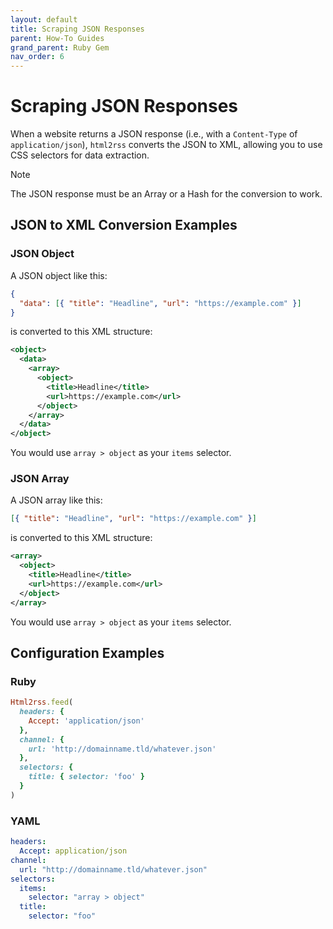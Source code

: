 ```yaml
---
layout: default
title: Scraping JSON Responses
parent: How-To Guides
grand_parent: Ruby Gem
nav_order: 6
---
```


# Scraping JSON Responses

When a website returns a JSON response (i.e., with a `Content-Type` of `application/json`), `html2rss` converts the JSON to XML, allowing you to use CSS selectors for data extraction.

> [!NOTE]
> The JSON response must be an Array or a Hash for the conversion to work.

## JSON to XML Conversion Examples

### JSON Object

A JSON object like this:

```json
{
  "data": [{ "title": "Headline", "url": "https://example.com" }]
}
```

is converted to this XML structure:

```xml
<object>
  <data>
    <array>
      <object>
        <title>Headline</title>
        <url>https://example.com</url>
      </object>
    </array>
  </data>
</object>
```

You would use `array > object` as your `items` selector.

### JSON Array

A JSON array like this:

```json
[{ "title": "Headline", "url": "https://example.com" }]
```

is converted to this XML structure:

```xml
<array>
  <object>
    <title>Headline</title>
    <url>https://example.com</url>
  </object>
</array>
```

You would use `array > object` as your `items` selector.

## Configuration Examples

### Ruby

```ruby
Html2rss.feed(
  headers: {
    Accept: 'application/json'
  },
  channel: {
    url: 'http://domainname.tld/whatever.json'
  },
  selectors: {
    title: { selector: 'foo' }
  }
)
```

### YAML

```yml
headers:
  Accept: application/json
channel:
  url: "http://domainname.tld/whatever.json"
selectors:
  items:
    selector: "array > object"
  title:
    selector: "foo"
```
